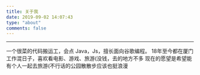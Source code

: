 ```yaml
---
title: 关于我
date: 2019-09-02 14:07:43
type: "about"
comments: false
---
```


---

一个很菜的代码搬运工，会点 Java，Js，擅长面向谷歌编程。
18年至今都在厦门工作混日子，喜欢看电影、游戏、旅游(没钱，去的地方不多
现在的愿望是希望能有个人一起去旅游(不行话的公园散散步应该也挺浪漫